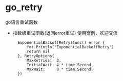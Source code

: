 # go_retry
go语言重试函数
- 指数级重试函数(返回error重试)
  使用案例，欢迎交流
  ```
  	ExponentialBackoffRetry(func() error {
		fmt.Println("ExponentialBackoffRetry")
		return nil
	}, RetryOptions{
		MaxRetries:  3,
		InitialWait: 4 * time.Second,
		MaxWait:     8 * time.Second,
	})
```
